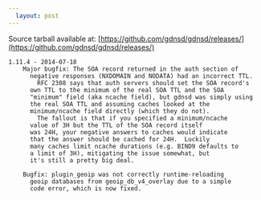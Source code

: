 ```yaml
---
  layout: post
---
```


Source tarball available at:
[https://github.com/gdnsd/gdnsd/releases/](https://github.com/gdnsd/gdnsd/releases/)

    1.11.4 - 2014-07-18
        Major bugfix: The SOA record returned in the auth section of
          negative responses (NXDOMAIN and NODATA) had an incorrect TTL.
            RFC 2308 says that auth servers should set the SOA record's
          own TTL to the minimum of the real SOA TTL and the SOA
          "minimum" field (aka ncache field), but gdnsd was simply using
          the real SOA TTL and assuming caches looked at the
          minimum/ncache field directly (which they do not).
            The fallout is that if you specified a minimum/ncache
          value of 3H but the TTL of the SOA record itself
          was 24H, your negative answers to caches would indicate
          that the answer should be cached for 24H.  Luckily
          many caches limit ncache durations (e.g. BIND9 defaults to
          a limit of 3H), mitigating the issue somewhat, but
          it's still a pretty big deal.
    
        Bugfix: plugin_geoip was not correctly runtime-reloading
          geoip databases from geoip_db_v4_overlay due to a simple
          code error, which is now fixed.


